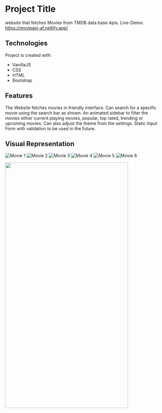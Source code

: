 # Project Title

website that fetches Movies from TMDB data base Apis.
Live-Demo: https://movieapi-af.netlify.app/

## Technologies

Project is created with:

- VanillaJS
- CSS
- HTML
- Bootstrap

## Features
The Website fetches movies in friendly interface. Can search for a specific movie using the search bar as shown. An animated sidebar to filter the movies either current playing movies, popular, top rated, trending or upcoming movies. Can also adjust the theme from the settings. Static Input Form with validation to be used in the future.

## Visual Representation
![Movie 1](https://user-images.githubusercontent.com/93868173/196006643-ca231926-1441-47a3-959f-c28889dcb2ad.png)
![Movie 2](https://user-images.githubusercontent.com/93868173/196006659-a54486c4-fa7e-4b97-8018-42645b3883cc.png)
![Movie 3](https://user-images.githubusercontent.com/93868173/196006662-8d0a7836-3758-43f7-b3cb-43b80a379466.png)
![Movie 4](https://user-images.githubusercontent.com/93868173/196006669-a8991d1a-c27a-47f6-8d4a-7831cbf938a3.png)
![Movie 5](https://user-images.githubusercontent.com/93868173/196006672-5e4f2939-cb2e-4a7d-94a5-a4a150811579.png)
![Movie 6](https://user-images.githubusercontent.com/93868173/196006677-9accfa46-9e3b-4076-ab28-5a27a4e6ab98.png)


<img src="https://user-images.githubusercontent.com/93868173/196001824-8dc59ffc-3a81-4691-b605-7548d44b3cb6.jpg" data-canonical-src="https://user-images.githubusercontent.com/93868173/196001824-8dc59ffc-3a81-4691-b605-7548d44b3cb6.jpg" width="400" height="800"/>





